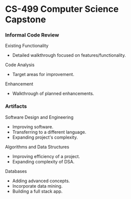 # CS-499 Computer Science Capstone

### Informal Code Review

Existing Functionality
- Detailed walkthrough focused on features/functionality.

Code Analysis
- Target areas for improvement.

Enhancement
- Walkthrough of planned enhancements.

### Artifacts

Software Design and Engineering
- Improving software.
- Transferring to a different language.
- Expanding project's complexity.

Algorithms and Data Structures
- Improving efficiency of a project.
- Expanding complexity of DSA.

Databases
- Adding advanced concepts.
- Incorporate data mining.
- Building a full stack app.
